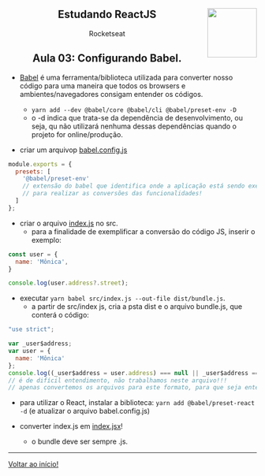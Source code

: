 <div align="center">
<a href="https://github.com/monicaquintal" target="_blank"><img align="right" height="100" src="https://cdn.jsdelivr.net/gh/devicons/devicon/icons/react/react-original.svg" /></a>
<h2>Estudando ReactJS</h2>
<p>Rocketseat</p>
</div>

<div align="center">
<h2>Aula 03: Configurando Babel.</h2>
</div>

- [Babel](https://babeljs.io/) é uma ferramenta/biblioteca utilizada para converter nosso código para uma maneira que todos os browsers e ambientes/navegadores consigam entender os códigos.
  - `yarn add --dev @babel/core @babel/cli @babel/preset-env -D`
  - o -d indica que trata-se da dependência de desenvolvimento, ou seja, qu não utilizará nenhuma dessas dependências quando o projeto for online/produção.

- criar um arquivop [babel.config.js](../reactjs/01-github-explorer/babel.config.js)

~~~javascript
module.exports = {
  presets: [
    '@babel/preset-env'
    // extensão do babel que identifica onde a aplicação está sendo executada,
    // para realizar as conversões das funcionalidades!
  ]
};
~~~

- criar o arquivo [index.js](../reactjs/01-github-explorer/src/index.js) no src.
  - para a finalidade de exemplificar a conversão do código JS, inserir o exemplo:

~~~javascript
const user = {
  name: 'Mônica',
}

console.log(user.address?.street);
~~~

- executar `yarn babel src/index.js --out-file dist/bundle.js`.
  - a partir de src/index js, cria a psta dist e o arquivo bundle.js, que conterá o código:

~~~javascript
"use strict";

var _user$address;
var user = {
  name: 'Mônica'
};
console.log((_user$address = user.address) === null || _user$address === void 0 ? void 0 : _user$address.street);
// é de difícil entendimento, não trabalhamos neste arquivo!!! 
// apenas convertemos os arquivos para este formato, para que seja entendido por diversos navegadores.
~~~

- para utilizar o React, instalar a biblioteca: `yarn add @babel/preset-react -d`
(e atualizar o arquivo babel.config.js)

- converter index.js em [index.jsx](../reactjs/01-github-explorer/src/index.jsx)!
  - o bundle deve ser sempre .js.


---

[Voltar ao início!](https://github.com/monicaquintal/estudandoReact/)